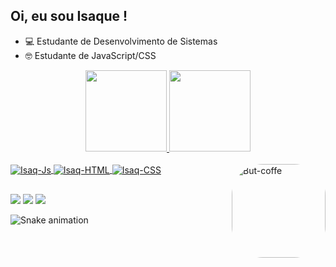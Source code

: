 ## Oi, eu sou Isaque !

- 💻 Estudante de Desenvolvimento de Sistemas
- 🤓 Estudante de JavaScript/CSS

<div align="center">
  <a href="https://github.com/isaquesan7">
  <img height="130em" src="https://github-readme-stats.vercel.app/api?username=isaquesan7&show_icons=true&theme=dark&include_all_commits=true&count_private=true"/>
  <img height="130em" src="https://github-readme-stats.vercel.app/api/top-langs/?username=isaquesan7&layout=compact&langs_count=7&theme=dark"/>
</div>

<div style="display: inline_block"><br>
  <img align="center" alt="Isaq-Js" src="https://img.shields.io/badge/JavaScript-323330?style=for-the-badge&logo=javascript&logoColor=F7DF1E">
  <img align="center" alt="Isaq-HTML" src="https://img.shields.io/badge/HTML5-E34F26?style=for-the-badge&logo=html5&logoColor=white">
  <img align="center" alt="Isaq-CSS" src="https://img.shields.io/badge/CSS3-1572B6?style=for-the-badge&logo=css3&logoColor=white">
  <img align="right" alt="But-coffe" height="150" style="border-radius:50px;" src="https://media0.giphy.com/media/SRr4hnysDxRQxhwfC9/giphy.gif">
</div>

##

<div> 
  <a href="https://www.instagram.com/isaquesan77/" target="_blank"><img src="https://img.shields.io/badge/Instagram-E4405F?style=for-the-badge&logo=instagram&logoColor=white" target="_blank"></a>
  <a href = "mailto:isaquesan88@gmail.com"><img src="https://img.shields.io/badge/-Gmail-%23333?style=for-the-badge&logo=gmail&logoColor=white" target="_blank"></a>
  <a href="https://www.linkedin.com/in/isaquesilva7/" target="_blank"><img src="https://img.shields.io/badge/-LinkedIn-%230077B5?style=for-the-badge&logo=linkedin&logoColor=white" target="_blank"></a> 
 
  ![Snake animation](https://github.com/isaquesan7/isaquesan7/blob/output/github-contribution-grid-snake.svg)
 
</div>
